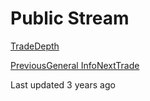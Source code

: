 # Public Stream

[Trade](https://pionex-doc.gitbook.io/apidocs/websocket/public-stream/trade)[Depth](https://pionex-doc.gitbook.io/apidocs/websocket/public-stream/depth)

[PreviousGeneral Info](https://pionex-doc.gitbook.io/apidocs/websocket/general-info)[NextTrade](https://pionex-doc.gitbook.io/apidocs/websocket/public-stream/trade)

Last updated 3 years ago
